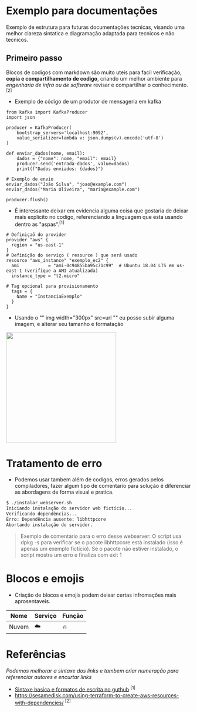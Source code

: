 # Exemplo para documentações
Exemplo de estrutura para futuras documentações tecnicas, visando uma melhor clareza sintatica e diagramação adaptada para tecnicos e não tecnicos.

## Primeiro passo
Blocos de codigos com markdown são muito uteis para facil verificação, **copia e compartilhamento de codigo**, criando um melhor ambiente para *engenharia de infra ou de software* revisar e compartilhar o conhecimento. <sup>[2]</sup>

- Exemplo de código de um produtor de mensageria em kafka
```
from kafka import KafkaProducer
import json

producer = KafkaProducer(
    bootstrap_servers='localhost:9092',
    value_serializer=lambda v: json.dumps(v).encode('utf-8')
)

def enviar_dados(nome, email):
    dados = {"nome": nome, "email": email}
    producer.send('entrada-dados', value=dados)
    print(f"Dados enviados: {dados}")

# Exemplo de envio
enviar_dados("João Silva", "joao@example.com")
enviar_dados("Maria Oliveira", "maria@example.com")

producer.flush()
```
- É interessante deixar em evidencia alguma coisa que gostaria de deixar mais explicito no codigo, referenciando a linguagem que esta usando dentro as "aspas".<sup>[1]</sup>

```hcl
# Definiçaõ do provider
provider "aws" {
  region = "us-east-1"
}
# Definição do serviço ( resource ) que será usado
resource "aws_instance" "exemplo_ec2" {
  ami           = "ami-0c94855ba95c71c99"  # Ubuntu 18.04 LTS em us-east-1 (verifique a AMI atualizada)
  instance_type = "t2.micro"

# Tag opcional para provisionamento
  tags = {
    Name = "InstanciaExemplo"
  }
}
```



- Usando o  "" img width="300px" src=url "" eu posso subir alguma imagem, e alterar seu tamanho e formatação

 <img width="300px" src="https://github.com/user-attachments/assets/7dd9ff88-3c2e-48b4-9f70-7111f9f26439" />


# Tratamento de erro

- Podemos usar tambem além de codigos, erros gerados pelos compiladores, fazer algum tipo de comentario para solução é diferenciar as abordagens de forma visual e pratica.

```bash
$ ./instalar_webserver.sh
Iniciando instalação do servidor web fictício...
Verificando dependências...
Erro: Dependência ausente: libhttpcore
Abortando instalação do servidor.
```
> Exemplo de comentario para o erro desse webserver: 
> O script usa dpkg -s para verificar se o pacote libhttpcore está instalado (isso é apenas um exemplo fictício).
> Se o pacote não estiver instalado, o script mostra um erro e finaliza com exit 1

# Blocos e emojis

- Criação de blocos e emojis podem deixar certas infromações mais aprosentaveis.

| Nome | Serviço | Função |
| ---  | --- | --- | 
| Nuvem | :cloud: | :fire: |


# Referências

_Podemos melhorar a sintaxe dos links e tambem criar numeração para referenciar autores e encurtar links_
- [Sintaxe basica e formatos de escrita no guthub](https://docs.github.com/pt/get-started/writing-on-github/getting-started-with-writing-and-formatting-on-github/basic-writing-and-formatting-syntax) <sup>[1]</sup>
- https://sesamedisk.com/using-terraform-to-create-aws-resources-with-dependencies/ <sup>[2]</sup>
  


